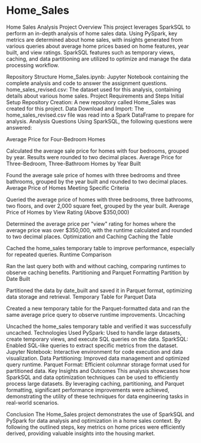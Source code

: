 # Home_Sales


Home Sales Analysis
Project Overview
This project leverages SparkSQL to perform an in-depth analysis of home sales data. Using PySpark, key metrics are determined about home sales, with insights generated from various queries about average home prices based on home features, year built, and view ratings. SparkSQL features such as temporary views, caching, and data partitioning are utilized to optimize and manage the data processing workflow.

Repository Structure
Home_Sales.ipynb: Jupyter Notebook containing the complete analysis and code to answer the assignment questions.
home_sales_revised.csv: The dataset used for this analysis, containing details about various home sales.
Project Requirements and Steps
Initial Setup
Repository Creation: A new repository called Home_Sales was created for this project.
Data Download and Import: The home_sales_revised.csv file was read into a Spark DataFrame to prepare for analysis.
Analysis Questions
Using SparkSQL, the following questions were answered:

Average Price for Four-Bedroom Homes

Calculated the average sale price for homes with four bedrooms, grouped by year. Results were rounded to two decimal places.
Average Price for Three-Bedroom, Three-Bathroom Homes by Year Built

Found the average sale price of homes with three bedrooms and three bathrooms, grouped by the year built and rounded to two decimal places.
Average Price of Homes Meeting Specific Criteria

Queried the average price of homes with three bedrooms, three bathrooms, two floors, and over 2,000 square feet, grouped by the year built.
Average Price of Homes by View Rating (Above $350,000)

Determined the average price per "view" rating for homes where the average price was over $350,000, with the runtime calculated and rounded to two decimal places.
Optimization and Caching
Caching the Table

Cached the home_sales temporary table to improve performance, especially for repeated queries.
Runtime Comparison

Ran the last query both with and without caching, comparing runtimes to observe caching benefits.
Partitioning and Parquet Formatting
Partition by Date Built

Partitioned the data by date_built and saved it in Parquet format, optimizing data storage and retrieval.
Temporary Table for Parquet Data

Created a new temporary table for the Parquet-formatted data and ran the same average price query to observe runtime improvements.
Uncaching

Uncached the home_sales temporary table and verified it was successfully uncached.
Technologies Used
PySpark: Used to handle large datasets, create temporary views, and execute SQL queries on the data.
SparkSQL: Enabled SQL-like queries to extract specific metrics from the dataset.
Jupyter Notebook: Interactive environment for code execution and data visualization.
Data Partitioning: Improved data management and optimized query runtime.
Parquet Format: Efficient columnar storage format used for partitioned data.
Key Insights and Outcomes
This analysis showcases how SparkSQL and data optimization techniques can be used to efficiently process large datasets. By leveraging caching, partitioning, and Parquet formatting, significant performance improvements were achieved, demonstrating the utility of these techniques for data engineering tasks in real-world scenarios.

Conclusion
The Home_Sales project demonstrates the use of SparkSQL and PySpark for data analysis and optimization in a home sales context. By following the outlined steps, key metrics on home prices were efficiently derived, providing valuable insights into the housing market.

